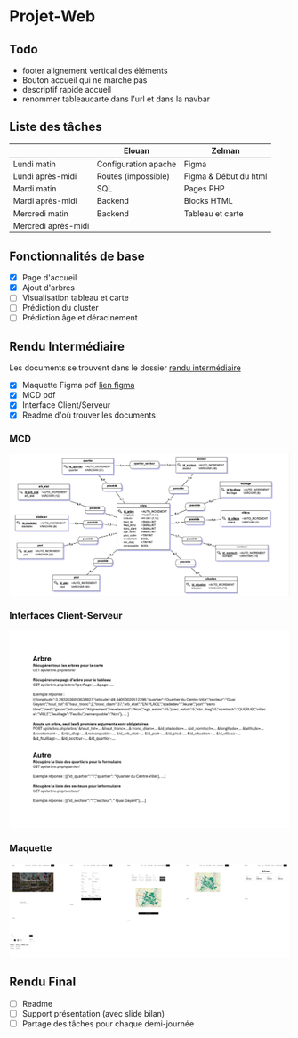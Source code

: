 # Projet-Web

## Todo

- footer alignement vertical des éléments
- Bouton accueil qui ne marche pas
- descriptif rapide accueil
- renommer tableaucarte dans l'url et dans la navbar

## Liste des tâches

|                     | Elouan               | Zelman                |
|---------------------|----------------------|-----------------------|
| Lundi matin         | Configuration apache | Figma                 |
| Lundi après-midi    | Routes (impossible)  | Figma & Début du html |
| Mardi matin         | SQL                  | Pages PHP             |
| Mardi après-midi    | Backend              | Blocks HTML           |
| Mercredi matin      | Backend              | Tableau et carte      |
| Mercredi après-midi |                      |                       |

## Fonctionnalités de base

- [x] Page d'accueil
- [x] Ajout d'arbres
- [ ] Visualisation tableau et carte
- [ ] Prédiction du cluster
- [ ] Prédiction âge et déracinement

## Rendu Intermédiaire

Les documents se trouvent dans le dossier [rendu intermédiaire](./rendu_intermediaire/)

- [x] Maquette Figma pdf [lien figma](https://www.figma.com/design/wBkDKv9k42slwQ001P6LNQ/ProjetWeb?node-id=0-1&t=xsehOe0UXzx57aVn-1)
- [x] MCD pdf
- [x] Interface Client/Serveur
- [x] Readme d'où trouver les documents

### MCD

![mcd](./rendu_intermediaire/MCD.png)

### Interfaces Client-Serveur

![ics](<./rendu_intermediaire/interfaces_client_serveur.jpg>)

### Maquette

![figma](./rendu_intermediaire/figma.png)

## Rendu Final

- [ ] Readme
- [ ] Support présentation (avec slide bilan)
- [ ] Partage des tâches pour chaque demi-journée

